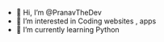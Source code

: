 - 👋 Hi, I’m @PranavTheDev
- 👀 I’m interested in Coding websites , apps
- 🌱 I’m currently learning Python

<!---
PranavTheDev/PranavTheDev is a ✨ special ✨ repository because its `README.md` (this file) appears on your GitHub profile.
You can click the Preview link to take a look at your changes.
--->
